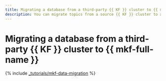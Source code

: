 ```yaml
---
title: Migrating a database from a third-party {{ KF }} cluster to {{ mkf-full-name }}
description: You can migrate topics from a source {{ KF }} cluster to a target {{ mkf-name }} cluster using the {{ mkf-full-name }} built-in MirrorMaker connector or the MirrorMaker 2.0 utility
---
```


# Migrating a database from a third-party {{ KF }} cluster to {{ mkf-full-name }}

{% include [_tutorials/mkf-data-migration](../../_tutorials/dataplatform/mkf-data-migration.md) %}
